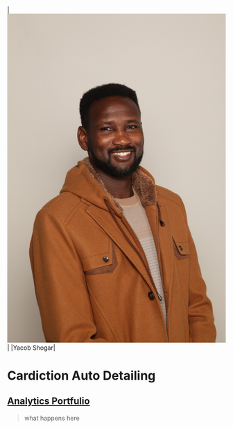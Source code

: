 |![Yacob](profpic.jpg)|
|Yacob Shogar|

# Cardiction Auto Detailing
## [Analytics Portfulio](Carsdiction.com)
>what happens here
